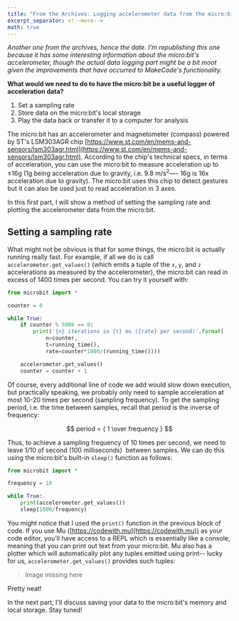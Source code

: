 ```yaml
---
title: "From the Archives: Logging accelerometer data from the micro:bit"
excerpt_separator: <!--more-->
math: true
---
```


_Another one from the archives, hence the date. I'm republishing this one because it has some interesting information about the micro:bit's accelerometer, though the actual data logging part might be a bit moot given the improvements that have occurred to MakeCode's functionality._

**What would we need to do to have the micro:bit be a useful logger of acceleration data?**

1. Set a sampling rate
1. Store data on the micro:bit's local storage
1. Play the data back or transfer it to a computer for analysis

<!--more-->

The micro:bit has an accelerometer and magnetometer (compass) powered by ST's LSM303AGR chip [https://www.st.com/en/mems-and-sensors/lsm303agr.html](https://www.st.com/en/mems-and-sensors/lsm303agr.html). According to the chip's technical specs, in terms of acceleration, you can use the micro:bit to measure acceleration up to ±16g (1g being acceleration due to gravity, i.e. 9.8 m/s<sup>2</sup>—- 16g is 16x acceleration due to gravity). The micro:bit uses this chip to detect gestures but it can also be used just to read acceleration in 3 axes.

In this first part, I will show a method of setting the sampling rate and plotting the accelerometer data from the micro:bit.

## Setting a sampling rate

What might not be obvious is that for some things, the micro:bit is actually running really fast. For example, if all we do is call `accelerometer.get_values()` (which emits a tuple of the `x`, `y`, and `z` accelerations as measured by the accelerometer), the micro:bit can read in excess of 1400 times per second. You can try it yourself with:

```python
from microbit import *

counter = 0

while True:
    if counter % 5000 == 0:
        print('{n} iterations in {t} ms ({rate} per second)'.format(
            n=counter, 
            t=running_time(),
            rate=counter*1000/(running_time())))

    accelerometer.get_values()
    counter = counter + 1
```
Of course, every additional line of code we add would slow down execution, but practically speaking, we probably only need to sample acceleration at most 10-20 times per second (sampling frequency). To get the sampling period, i.e. the time between samples, recall that period is the inverse of frequency:

$$ period = { 1 \over frequency } $$

Thus, to achieve a sampling frequency of 10 times per second, we need to leave 1/10 of second (100 milliseconds)  between samples. We can do this using the micro:bit's built-in `sleep()` function as follows:

```python
from microbit import *

frequency = 10

while True:
    print(accelerometer.get_values())
    sleep(1000/frequency)
```

You might notice that I used the `print()` function in the previous block of code. If you use Mu ([https://codewith.mu](https://codewith.mu)) as your code editor, you'll have access to a REPL which is essentially like a console, meaning that you can print out text from your micro:bit. Mu also has a plotter which will automatically plot any tuples emitted using print-- lucky for us, `accelerometer.get_values()` provides such tuples:

> Image missing here

Pretty neat!

In the next part, I'll discuss saving your data to the micro:bit's memory and local storage. Stay tuned!